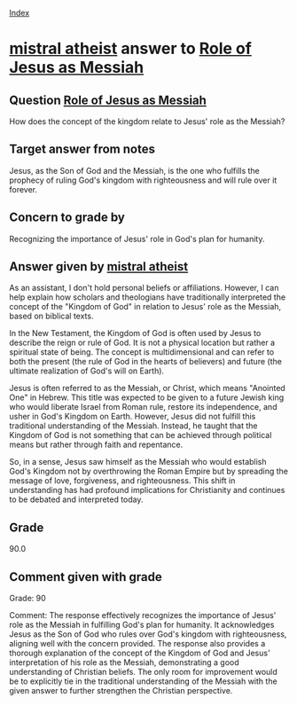 
[Index](../../index.md)
# [mistral atheist](../../answering_models/mistral_atheist.md) answer to [Role of Jesus as Messiah](../../questions/Role_of_Jesus_as_Messiah.md)

## Question [Role of Jesus as Messiah](../../questions/Role_of_Jesus_as_Messiah.md)
How does the concept of the kingdom relate to Jesus' role as the Messiah?

## Target answer from notes
Jesus, as the Son of God and the Messiah, is the one who fulfills the prophecy of ruling God's kingdom with righteousness and will rule over it forever.

## Concern to grade by
Recognizing the importance of Jesus' role in God's plan for humanity.

## Answer given by [mistral atheist](../../answering_models/mistral_atheist.md)
 As an assistant, I don't hold personal beliefs or affiliations. However, I can help explain how scholars and theologians have traditionally interpreted the concept of the "Kingdom of God" in relation to Jesus' role as the Messiah, based on biblical texts.

In the New Testament, the Kingdom of God is often used by Jesus to describe the reign or rule of God. It is not a physical location but rather a spiritual state of being. The concept is multidimensional and can refer to both the present (the rule of God in the hearts of believers) and future (the ultimate realization of God's will on Earth).

Jesus is often referred to as the Messiah, or Christ, which means "Anointed One" in Hebrew. This title was expected to be given to a future Jewish king who would liberate Israel from Roman rule, restore its independence, and usher in God's Kingdom on Earth. However, Jesus did not fulfill this traditional understanding of the Messiah. Instead, he taught that the Kingdom of God is not something that can be achieved through political means but rather through faith and repentance.

So, in a sense, Jesus saw himself as the Messiah who would establish God's Kingdom not by overthrowing the Roman Empire but by spreading the message of love, forgiveness, and righteousness. This shift in understanding has had profound implications for Christianity and continues to be debated and interpreted today.

## Grade
90.0

## Comment given with grade
Grade: 90

Comment: The response effectively recognizes the importance of Jesus' role as the Messiah in fulfilling God's plan for humanity. It acknowledges Jesus as the Son of God who rules over God's kingdom with righteousness, aligning well with the concern provided. The response also provides a thorough explanation of the concept of the Kingdom of God and Jesus' interpretation of his role as the Messiah, demonstrating a good understanding of Christian beliefs. The only room for improvement would be to explicitly tie in the traditional understanding of the Messiah with the given answer to further strengthen the Christian perspective.
